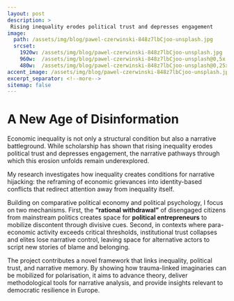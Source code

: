 ```yaml
---
layout: post
description: > 
 Rising inequality erodes political trust and depresses engagement
image: 
  path: /assets/img/blog/pawel-czerwinski-848z7lbCjoo-unsplash.jpg
  srcset: 
    1920w: /assets/img/blog/pawel-czerwinski-848z7lbCjoo-unsplash.jpg
    960w:  /assets/img/blog/pawel-czerwinski-848z7lbCjoo-unsplash@0,5x.jpg
    480w:  /assets/img/blog/pawel-czerwinski-848z7lbCjoo-unsplash@0,25x.jpg
accent_image: /assets/img/blog/pawel-czerwinski-848z7lbCjoo-unsplash.jpg
excerpt_separator: <!--more-->
sitemap: false
---
```


# A New Age of Disinformation 

Economic inequality is not only a structural condition but also a narrative battleground. While scholarship has shown that rising inequality erodes political trust and depresses engagement, the narrative pathways through which this erosion unfolds remain underexplored. 

My research investigates how inequality creates conditions for narrative hijacking: the reframing of economic grievances into identity-based conflicts that redirect attention away from inequality itself.

Building on comparative political economy and political psychology, I focus on two mechanisms. First, the **“rational withdrawal”** of disengaged citizens from mainstream politics creates space for **political entrepreneurs** to mobilize discontent through divisive cues. Second, in contexts where para-economic activity exceeds critical thresholds, institutional trust collapses and elites lose narrative control, leaving space for alternative actors to script new stories of blame and belonging.

The project contributes a novel framework that links inequality, political trust, and narrative memory. By showing how trauma-linked imaginaries can be mobilized for polarisation, it aims to advance theory, deliver methodological tools for narrative analysis, and provide insights relevant to democratic resilience in Europe.


